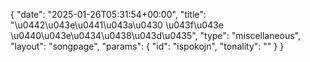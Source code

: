 {
    "date": "2025-01-26T05:31:54+00:00",
    "title": "\u0442\u043e\u0441\u043a\u0430 \u043f\u043e \u0440\u043e\u0434\u0438\u043d\u0435",
    "type": "miscellaneous",
    "layout": "songpage",
    "params": {
        "id": "ispokojn",
        "tonality": ""
    }
}